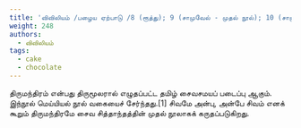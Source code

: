 ```yaml
---
title: 'விவிலியம் /பழைய ஏற்பாடு /8 (ரூத்து); 9 (சாமுவேல் - முதல் நூல்); 10 (சாமுவேல் - இரண்டாம் நூல்)'
weight: 248
authors:
  - விவிலியம்
tags:
  - cake
  - chocolate
---
```


திருமந்திரம் என்பது திருமூலரால் எழுதப்பட்ட தமிழ் சைவசமயப் படைப்பு ஆகும். இந்நூல் மெய்யியல் நூல் வகையைச் சேர்ந்தது.[1] சிவமே அன்பு, அன்பே சிவம் எனக் கூறும் திருமந்திரமே சைவ சித்தாந்தத்தின் முதல் நூலாகக் கருதப்படுகிறது.